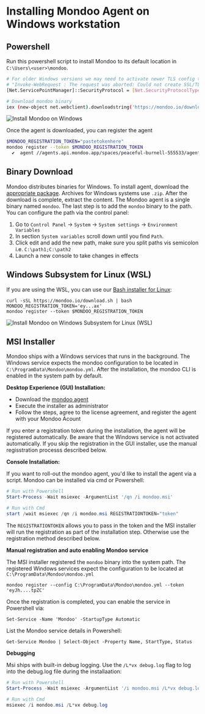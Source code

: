 # Installing Mondoo Agent on Windows workstation

## Powershell

Run this powershell script to install Mondoo to its default location in `C:\Users\<user>\mondoo`.

```bash
# For older Windows versions we may need to activate newer TLS config to prevent
# "Invoke-WebRequest : The request was aborted: Could not create SSL/TLS secure channel."
[Net.ServicePointManager]::SecurityProtocol = [Net.SecurityProtocolType]::Tls12

# Download mondoo binary
iex (new-object net.webclient).downloadstring('https://mondoo.io/download.ps1')
```

![Install Mondoo on Windows](../assets/windows_mondoo_install.png)

Once the agent is downloaded, you can register the agent
```bash
$MONDOO_REGISTRATION_TOKEN="pastetokenhere"
mondoo register --token $MONDOO_REGISTRATION_TOKEN
  ✔  agent //agents.api.mondoo.app/spaces/peaceful-burnell-555533/agents/1ON7UPoNpkKxkMncKTFUcwZLVrt registered successfully
```

## Binary Download

Mondoo distributes binaries for Windows. To install agent, download the [appropriate package](https://releases.mondoo.io/mondoo/). Archives for Windows systems use `.zip`. After the download is complete, extract the content. The Mondoo agent is a single binary named `mondoo`. The last step is to add the `mondoo` binary to the path. You can configure the path via the control panel:

1. Go to `Control Panel` -> `System` -> `System settings` -> `Environment Variables`
2. In section `System variables` scroll down until you find `Path`.
3. Click edit and add the new path, make sure you split paths vis semicolon i.e. `C:\path1;C:\path2`
5. Launch a new console to take changes in effects


## Windows Subsystem for Linux (WSL)

If you are using the WSL, you can use our [Bash installer for Linux](./bash):

```
curl -sSL https://mondoo.io/download.sh | bash
MONDOO_REGISTRATION_TOKEN='ey...ax'
mondoo register --token $MONDOO_REGISTRATION_TOKEN
```

![Install Mondoo on Windows Subsystem for Linux (WSL)](../assets/windows_wsl_mondoo_install.png)

## MSI Installer

Mondoo ships with a Windows services that runs in the background. The Windows service expects the mondoo configuration to be located in `C:\ProgramData\Mondoo\mondoo.yml`. After the installation, the mondoo CLI is enabled in the system path by default.

**Desktop Experience (GUI) Installation:**

 * Download the [mondoo agent](https://releases.mondoo.io/mondoo/)
 * Execute the installer as administrator
 * Follow the steps, agree to the license agreement, and register the agent with your Mondoo Acount

If you enter a registration token during the installation, the agent will be registered automatically. Be aware that the Windows service is not activated automatically. If you skip the registration in the GUI installer, use the manual regisstration processs described below.

**Console Installation:**

If you want to roll-out the mondoo agent, you'd like to install the agent via a script. Mondoo can be installed via cmd or Powershell: 

```powershell
# Run with Powershell
Start-Process -Wait msiexec -ArgumentList '/qn /i mondoo.msi'

# Run with Cmd
start /wait msiexec /qn /i mondoo.msi REGISTRATIONTOKEN="token"
```

The `REGISTRATIONTOKEN` allows you to pass in the token and the MSI installer will run the registration as part of the installation step. Otherwise use the registration method described below.

**Manual registration and auto enabling Mondoo service**

The MSI installer registered the `mondoo` binary into the system path. The registered Windows services expect the configuration to be located at `C:\ProgramData\Mondoo\mondoo.yml`
 
```
mondoo register --config C:\ProgramData\Mondoo\mondoo.yml --token 'eyJh....tpZC'
```

Once the registration is completed, you can enable the service in Powershell via:

```powerhshell
Set-Service -Name 'Mondoo' -StartupType Automatic
```

List the Mondoo service details in Powershell: 

```powerhshell
Get-Service Mondoo | Select-Object -Property Name, StartType, Status
```

**Debugging**

Msi ships with built-in debug logging. Use the `/L*vx debug.log` flag to log into the debug.log file during the installaation:

```powershell
# Run with Powershell
Start-Process -Wait msiexec -ArgumentList '/i mondoo.msi /L*vx debug.log'

# Run with Cmd
msiexec /i mondoo.msi /L*vx debug.log
```